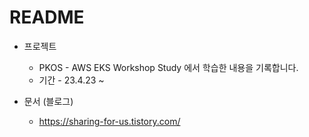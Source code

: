 # README

- 프로젝트

  - PKOS - AWS EKS Workshop Study 에서 학습한 내용을 기록합니다.
  - 기간 - 23.4.23 ~

- 문서 (블로그)

  - https://sharing-for-us.tistory.com/
